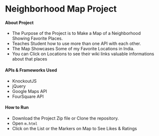 # Neighborhood Map Project

#### About Project
* The Purpose of the Project is to Make a Map of a Neighborhood Showing Favorite Places.
* Teaches Student how to use more than one API with each other.
* The Map Showcases Some of my Favorite Locations in India.
* You can Click on Locations to see their wiki links valuable informations about that places

#### APIs & Frameworks Used
* KnockoutJS
* jQuery
* Google Maps API
* FourSquare API

#### How to Run
* Download the Project Zip file or Clone the repository.
* Open `m.html`
* Click on the List or the Markers on Map to See Likes & Ratings

